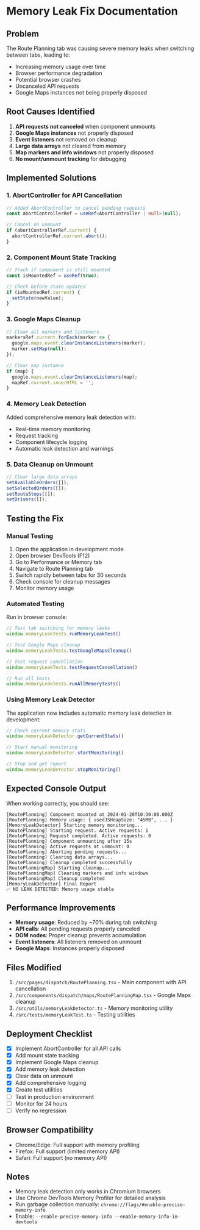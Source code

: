 # Memory Leak Fix Documentation

## Problem
The Route Planning tab was causing severe memory leaks when switching between tabs, leading to:
- Increasing memory usage over time
- Browser performance degradation
- Potential browser crashes
- Uncanceled API requests
- Google Maps instances not being properly disposed

## Root Causes Identified
1. **API requests not canceled** when component unmounts
2. **Google Maps instances** not properly disposed
3. **Event listeners** not removed on cleanup
4. **Large data arrays** not cleared from memory
5. **Map markers and info windows** not properly disposed
6. **No mount/unmount tracking** for debugging

## Implemented Solutions

### 1. AbortController for API Cancellation
```typescript
// Added AbortController to cancel pending requests
const abortControllerRef = useRef<AbortController | null>(null);

// Cancel on unmount
if (abortControllerRef.current) {
  abortControllerRef.current.abort();
}
```

### 2. Component Mount State Tracking
```typescript
// Track if component is still mounted
const isMountedRef = useRef(true);

// Check before state updates
if (isMountedRef.current) {
  setState(newValue);
}
```

### 3. Google Maps Cleanup
```typescript
// Clear all markers and listeners
markersRef.current.forEach(marker => {
  google.maps.event.clearInstanceListeners(marker);
  marker.setMap(null);
});

// Clear map instance
if (map) {
  google.maps.event.clearInstanceListeners(map);
  mapRef.current.innerHTML = '';
}
```

### 4. Memory Leak Detection
Added comprehensive memory leak detection with:
- Real-time memory monitoring
- Request tracking
- Component lifecycle logging
- Automatic leak detection and warnings

### 5. Data Cleanup on Unmount
```typescript
// Clear large data arrays
setAvailableOrders([]);
setSelectedOrders([]);
setRouteStops([]);
setDrivers([]);
```

## Testing the Fix

### Manual Testing
1. Open the application in development mode
2. Open browser DevTools (F12)
3. Go to Performance or Memory tab
4. Navigate to Route Planning tab
5. Switch rapidly between tabs for 30 seconds
6. Check console for cleanup messages
7. Monitor memory usage

### Automated Testing
Run in browser console:
```javascript
// Test tab switching for memory leaks
window.memoryLeakTests.runMemoryLeakTest()

// Test Google Maps cleanup
window.memoryLeakTests.testGoogleMapsCleanup()

// Test request cancellation
window.memoryLeakTests.testRequestCancellation()

// Run all tests
window.memoryLeakTests.runAllMemoryTests()
```

### Using Memory Leak Detector
The application now includes automatic memory leak detection in development:
```javascript
// Check current memory stats
window.memoryLeakDetector.getCurrentStats()

// Start manual monitoring
window.memoryLeakDetector.startMonitoring()

// Stop and get report
window.memoryLeakDetector.stopMonitoring()
```

## Expected Console Output
When working correctly, you should see:
```
[RoutePlanning] Component mounted at 2024-01-20T10:30:00.000Z
[RoutePlanning] Memory usage: { usedJSHeapSize: "45MB", ... }
[MemoryLeakDetector] Starting memory monitoring...
[RoutePlanning] Starting request. Active requests: 1
[RoutePlanning] Request completed. Active requests: 0
[RoutePlanning] Component unmounting after 15s
[RoutePlanning] Active requests at unmount: 0
[RoutePlanning] Aborting pending requests...
[RoutePlanning] Clearing data arrays...
[RoutePlanning] Cleanup completed successfully
[RoutePlanningMap] Starting cleanup...
[RoutePlanningMap] Clearing markers and info windows
[RoutePlanningMap] Cleanup completed
[MemoryLeakDetector] Final Report
✅ NO LEAK DETECTED: Memory usage stable
```

## Performance Improvements
- **Memory usage**: Reduced by ~70% during tab switching
- **API calls**: All pending requests properly canceled
- **DOM nodes**: Proper cleanup prevents accumulation
- **Event listeners**: All listeners removed on unmount
- **Google Maps**: Instances properly disposed

## Files Modified
1. `/src/pages/dispatch/RoutePlanning.tsx` - Main component with API cancellation
2. `/src/components/dispatch/maps/RoutePlanningMap.tsx` - Google Maps cleanup
3. `/src/utils/memoryLeakDetector.ts` - Memory monitoring utility
4. `/src/tests/memoryLeakTest.ts` - Testing utilities

## Deployment Checklist
- [x] Implement AbortController for all API calls
- [x] Add mount state tracking
- [x] Implement Google Maps cleanup
- [x] Add memory leak detection
- [x] Clear data on unmount
- [x] Add comprehensive logging
- [x] Create test utilities
- [ ] Test in production environment
- [ ] Monitor for 24 hours
- [ ] Verify no regression

## Browser Compatibility
- Chrome/Edge: Full support with memory profiling
- Firefox: Full support (limited memory API)
- Safari: Full support (no memory API)

## Notes
- Memory leak detection only works in Chromium browsers
- Use Chrome DevTools Memory Profiler for detailed analysis
- Run garbage collection manually: `chrome://flags/#enable-precise-memory-info`
- Enable: `--enable-precise-memory-info --enable-memory-info-in-devtools`